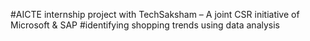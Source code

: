 #AICTE internship project with TechSaksham – A joint CSR initiative of Microsoft & SAP
#identifying shopping trends using data analysis


